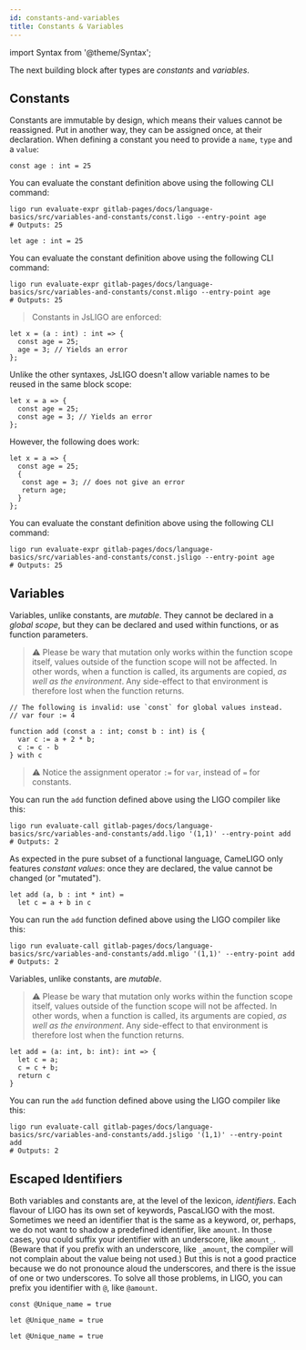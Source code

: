 ```yaml
---
id: constants-and-variables
title: Constants & Variables
---
```


import Syntax from '@theme/Syntax';

The next building block after types are *constants* and *variables*.

## Constants

Constants are immutable by design, which means their values cannot be
reassigned. Put in another way, they can be assigned once, at their
declaration. When defining a constant you need to provide a `name`,
`type` and a `value`:


<Syntax syntax="pascaligo">

```pascaligo group=a
const age : int = 25
```

You can evaluate the constant definition above using the following CLI
command:
```shell
ligo run evaluate-expr gitlab-pages/docs/language-basics/src/variables-and-constants/const.ligo --entry-point age
# Outputs: 25
```

</Syntax>
<Syntax syntax="cameligo">

```cameligo group=a
let age : int = 25
```

You can evaluate the constant definition above using the following CLI
command:
```shell
ligo run evaluate-expr gitlab-pages/docs/language-basics/src/variables-and-constants/const.mligo --entry-point age
# Outputs: 25
```

</Syntax>

<Syntax syntax="jsligo">

> Constants in JsLIGO are enforced:

```jsligo skip
let x = (a : int) : int => {
  const age = 25;
  age = 3; // Yields an error
};
```

Unlike the other syntaxes, JsLIGO doesn't allow variable names to be reused in the same block scope:

```jsligo skip
let x = a => {
  const age = 25;
  const age = 3; // Yields an error
};
```

However, the following does work:

```jsligo group=d
let x = a => {
  const age = 25;
  {
   const age = 3; // does not give an error
   return age;
  }
};
```

You can evaluate the constant definition above using the following CLI
command:
```shell
ligo run evaluate-expr gitlab-pages/docs/language-basics/src/variables-and-constants/const.jsligo --entry-point age
# Outputs: 25
```

</Syntax>


## Variables


<Syntax syntax="pascaligo">

Variables, unlike constants, are *mutable*. They cannot be declared in
a *global scope*, but they can be declared and used within functions,
or as function parameters.

> ⚠️ Please be wary that mutation only works within the function scope
> itself, values outside of the function scope will not be
> affected. In other words, when a function is called, its arguments
> are copied, *as well as the environment*. Any side-effect to that
> environment is therefore lost when the function returns.


```pascaligo group=b
// The following is invalid: use `const` for global values instead.
// var four := 4

function add (const a : int; const b : int) is {
  var c := a + 2 * b;
  c := c - b
} with c
```

> ⚠ Notice the assignment operator `:=` for `var`, instead of `=` for
> constants.

You can run the `add` function defined above using the LIGO compiler
like this:

```shell
ligo run evaluate-call gitlab-pages/docs/language-basics/src/variables-and-constants/add.ligo '(1,1)' --entry-point add
# Outputs: 2
```

</Syntax>
<Syntax syntax="cameligo">

As expected in the pure subset of a functional language, CameLIGO only
features *constant values*: once they are declared, the value cannot
be changed (or "mutated").

```cameligo group=c
let add (a, b : int * int) =
  let c = a + b in c
```

You can run the `add` function defined above using the LIGO compiler
like this:
```shell
ligo run evaluate-call gitlab-pages/docs/language-basics/src/variables-and-constants/add.mligo '(1,1)' --entry-point add
# Outputs: 2
```

</Syntax>

<Syntax syntax="jsligo">

Variables, unlike constants, are *mutable*.

> ⚠️ Please be wary that mutation only works within the function scope
> itself, values outside of the function scope will not be
> affected. In other words, when a function is called, its arguments
> are copied, *as well as the environment*. Any side-effect to that
> environment is therefore lost when the function returns.


```jsligo group=b
let add = (a: int, b: int): int => {
  let c = a;
  c = c + b;
  return c
}
```

You can run the `add` function defined above using the LIGO compiler
like this:

```shell
ligo run evaluate-call gitlab-pages/docs/language-basics/src/variables-and-constants/add.jsligo '(1,1)' --entry-point add
# Outputs: 2
```

</Syntax>

## Escaped Identifiers

Both variables and constants are, at the level of the lexicon,
_identifiers_. Each flavour of LIGO has its own set of keywords,
PascaLIGO with the most. Sometimes we need an identifier that is the
same as a keyword, or, perhaps, we do not want to shadow a predefined
identifier, like `amount`. In those cases, you could suffix your
identifier with an underscore, like `amount_`. (Beware that if you
prefix with an underscore, like `_amount`, the compiler will not
complain about the value being not used.) But this is not a good
practice because we do not pronounce aloud the underscores, and there
is the issue of one or two underscores. To solve all those problems,
in LIGO, you can prefix you identifier with `@`, like `@amount`.

<Syntax syntax="pascaligo">

```pascaligo group=a
const @Unique_name = true
```

</Syntax>
<Syntax syntax="cameligo">

```cameligo group=a
let @Unique_name = true
```

</Syntax>

<Syntax syntax="jsligo">

```jsligo group=a
let @Unique_name = true
```

</Syntax>
